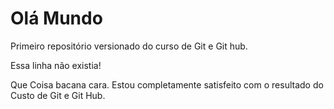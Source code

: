 # Olá Mundo 
 Primeiro repositório versionado do curso de Git e Git hub.

 Essa linha não existia!

Que Coisa bacana cara. Estou completamente satisfeito com o resultado do Custo de Git e Git Hub.